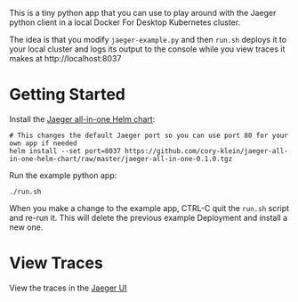 This is a tiny python app that you can use to play around with the Jaeger python client in a local Docker For Desktop Kubernetes cluster.

The idea is that you modify `jaeger-example.py` and then `run.sh` deploys it to your local cluster and logs its output to the console while you view traces it makes at http://localhost:8037

# Getting Started

Install the [Jaeger all-in-one Helm chart](https://github.com/cory-klein/jaeger-all-in-one-helm-chart):

```
# This changes the default Jaeger port so you can use port 80 for your own app if needed
helm install --set port=8037 https://github.com/cory-klein/jaeger-all-in-one-helm-chart/raw/master/jaeger-all-in-one-0.1.0.tgz
```

Run the example python app:

```
./run.sh
```

When you make a change to the example app, CTRL-C quit the `run.sh` script and re-run it. This will delete the previous example Deployment and install a new one.

# View Traces

View the traces in the [Jaeger UI](http://localhost:8037)
